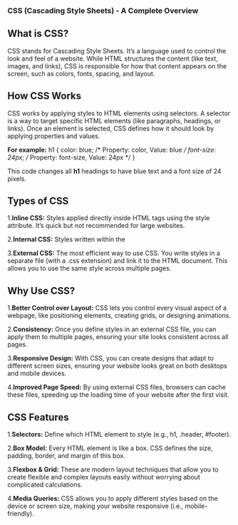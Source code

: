 ### CSS (Cascading Style Sheets) - A Complete Overview

## What is CSS?

CSS stands for Cascading Style Sheets. It’s a language used to control the look and feel of a website. While HTML structures the content (like text, images, and links), CSS is responsible for how that content appears on the screen, such as colors, fonts, spacing, and layout.

## How CSS Works

CSS works by applying styles to HTML elements using selectors. A selector is a way to target specific HTML elements (like paragraphs, headings, or links). Once an element is selected, CSS defines how it should look by applying properties and values.

**For example:** h1 {
  color: blue; /* Property: color, Value: blue */
  font-size: 24px; /* Property: font-size, Value: 24px */
}

This code changes all **h1** headings to have blue text and a font size of 24 pixels.

## Types of CSS

1.**Inline CSS:** Styles applied directly inside HTML tags using the style attribute. It’s quick but not recommended for large websites.
<p style="color: red;"> 

2.**Internal CSS:** Styles written within the <style> tag in the HTML file. Good for single-page websites.

**<style>
  body {
    background-color: lightgray;
  }
</style>**


3.**External CSS:** The most efficient way to use CSS. You write styles in a separate file (with a .css extension) and link it to the HTML document. This allows you to use the same style across multiple pages.
<link rel="stylesheet" href="styles.css">

## Why Use CSS?

1.**Better Control over Layout:** CSS lets you control every visual aspect of a webpage, like positioning elements, creating grids, or designing animations.

2.**Consistency:** Once you define styles in an external CSS file, you can apply them to multiple pages, ensuring your site looks consistent across all pages.

3.**Responsive Design:** With CSS, you can create designs that adapt to different screen sizes, ensuring your website looks great on both desktops and mobile devices.

4.**Improved Page Speed:** By using external CSS files, browsers can cache these files, speeding up the loading time of your website after the first visit.

## CSS Features

1.**Selectors:** Define which HTML element to style (e.g., h1, .header, #footer).

2.**Box Model:** Every HTML element is like a box. CSS defines the size, padding, border, and margin of this box.

3.**Flexbox & Grid:** These are modern layout techniques that allow you to create flexible and complex layouts easily without worrying about complicated calculations.

4.**Media Queries:** CSS allows you to apply different styles based on the device or screen size, making your website responsive (i.e., mobile-friendly).
